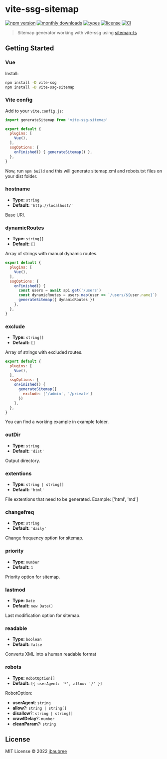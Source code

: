 # vite-ssg-sitemap

[![npm version](https://badgen.net/npm/v/vite-ssg-sitemap)](https://www.npmjs.com/package/vite-ssg-sitemap)
[![monthly downloads](https://badgen.net/npm/dm/vite-ssg-sitemap)](https://www.npmjs.com/package/vite-ssg-sitemap)
[![types](https://badgen.net/npm/types/vite-ssg-sitemap)](https://github.com/jbaubree/vite-ssg-sitemap/blob/main/src/types.ts)
[![license](https://badgen.net/npm/license/vite-ssg-sitemap)](https://github.com/jbaubree/vite-ssg-sitemap/blob/main/LICENSE)
[![CI](https://github.com/jbaubree/vite-ssg-sitemap/actions/workflows/ci.yml/badge.svg?branch=main)](https://github.com/jbaubree/vite-ssg-sitemap/actions/workflows/ci.yml)

> Sitemap generator working with vite-ssg using [sitemap-ts](https://github.com/jbaubree/sitemap-ts)

## Getting Started

### Vue

Install:

```bash
npm install -D vite-ssg
npm install -D vite-ssg-sitemap
```

### Vite config

Add to your `vite.config.js`:

```js
import generateSitemap from 'vite-ssg-sitemap'

export default {
  plugins: [
    Vue(),
  ],
  ssgOptions: {
    onFinished() { generateSitemap() },
  },
}
```

Now, run `npm build` and this will generate sitemap.xml and robots.txt files on your dist folder.

### hostname

- **Type:** `string`
- **Default:** `'http://localhost/'`

Base URI.

### dynamicRoutes

- **Type:** `string[]`
- **Default:** `[]`

Array of strings with manual dynamic routes.
```js
export default {
  plugins: [
    Vue(),
  ],
  ssgOptions: {
    onFinished() {
      const users = await api.get('/users')
      const dynamicRoutes = users.map(user => `/users/${user.name}`)
      generateSitemap({ dynamicRoutes })
    },
  },
}
```

### exclude

- **Type:** `string[]`
- **Default:** `[]`

Array of strings with excluded routes.
```js
export default {
  plugins: [
    Vue(),
  ],
  ssgOptions: {
    onFinished() {
      generateSitemap({
        exclude: ['/admin', '/private']
      })
    },
  },
}
```

You can find a working example in example folder.

### outDir

- **Type:** `string`
- **Default:** `'dist'`

Output directory.

### extentions

- **Type:** `string | string[]`
- **Default:** `'html'`

File extentions that need to be generated.
Example: ['html', 'md']

### changefreq

- **Type:** `string`
- **Default:** `'daily'`

Change frequency option for sitemap.

### priority

- **Type:** `number`
- **Default:** `1`

Priority option for sitemap.

### lastmod

- **Type:** `Date`
- **Default:** `new Date()`

Last modification option for sitemap.

### readable

- **Type:** `boolean`
- **Default:** `false`

Converts XML into a human readable format

### robots

- **Type:** `RobotOption[]`
- **Default:** `[{ userAgent: '*', allow: '/' }]`

RobotOption:
- **userAgent**: `string`
- **allow**?: `string | string[]`
- **disallow**?: `string | string[]`
- **crawlDelay**?: `number`
- **cleanParam**?: `string`

## License

MIT License © 2022 [jbaubree](https://github.com/jbaubree)
